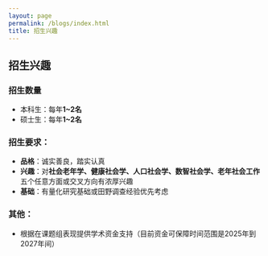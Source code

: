```yaml
---
layout: page
permalink: /blogs/index.html
title: 招生兴趣
---
```


## **招生兴趣**
###  招生数量
- 本科生：每年**1~2名**
- 硕士生：每年**1~2名**

### 招生要求：
- **品格**：诚实善良，踏实认真
- **兴趣**：对**社会老年学、健康社会学、人口社会学、数智社会学、老年社会工作**五个任意方面或交叉方向有浓厚兴趣
- **基础**：有量化研究基础或田野调查经验优先考虑 
  
### 其他：
- 根据在课题组表现提供学术资金支持（目前资金可保障时间范围是2025年到2027年间）

<br>
